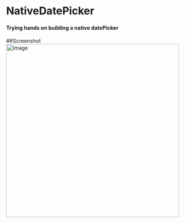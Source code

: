 # NativeDatePicker

#### Trying hands on building a native datePicker

##Screenshot
<img width="466" alt="image" src="https://github.com/Nyame123/NativeDatePicker/assets/27635573/29541ddd-5417-4fa5-bb1c-061c0c4db987">
